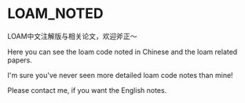 # LOAM_NOTED
LOAM中文注解版与相关论文，欢迎斧正～

Here you can see the loam code noted in Chinese and the loam related papers.

I'm sure you've never seen more detailed loam code notes than mine!

Please contact me, if you want the English notes.
